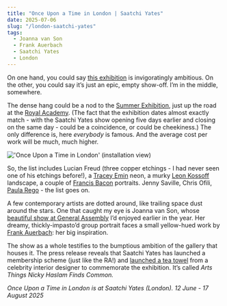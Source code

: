 ```yaml
---
title: "Once Upon a Time in London | Saatchi Yates"
date: 2025-07-06
slug: "/london-saatchi-yates"
tags:
  - Joanna van Son
  - Frank Auerbach
  - Saatchi Yates
  - London
---
```


On one hand, you could say [this exhibition](https://saatchiyates.com/exhibitions/once-upon-a-time-in-london) is invigoratingly ambitious. On the other, you could say it’s just an epic, empty show-off. I’m in the middle, somewhere.

The dense hang could be a nod to the [Summer Exhibition](https://www.royalacademy.org.uk/exhibition/summer-exhibition-2025), just up the road at the [Royal Academy](https://artangled.com/tags/royal-academy/). (The fact that the exhibition dates almost exactly match - with the Saatchi Yates show opening five days earlier and closing on the same day - could be a coincidence, or could be cheekiness.) The only difference is, here _everybody_ is famous. And the average cost per work will be much, much higher.

!['Once Upon a Time in London' (installation view)](/london-saatchi-yates-1.jpg)

So, the list includes Lucian Freud (three copper etchings - I had never seen one of his etchings before!), a [Tracey Emin](https://artangled.com/tags/tracey-emin/) neon, a murky [Leon Kossoff](https://artangled.com/tags/leon-kossoff/) landscape, a couple of [Francis Bacon](https://artangled.com/tags/francis-bacon/) portraits. Jenny Saville, Chris Ofili, [Paula Rego](https://artangled.com/tags/paula-rego/) - the list goes on.

A few contemporary artists are dotted around, like trailing space dust around the stars. One that caught my eye is Joanna van Son, whose [beautiful show at General Assembly](https://artangled.com/posts/van-son-general/) I’d enjoyed earlier in the year. Her dreamy, thickly-impasto’d group portrait faces a small yellow-hued work by [Frank Auerbach](https://artangled.com/tags/frank-auerbach/): her big inspiration.

The show as a whole testifies to the bumptious ambition of the gallery that houses it. The press release reveals that Saatchi Yates has launched a membership scheme (just like the RA!) and [launched a tea towel](https://saatchiyates.com/shop/other) from a celebrity interior designer to commemorate the exhibition. It’s called _Arts Things Nicky Haslam Finds Common._

_Once Upon a Time in London is at Saatchi Yates (London). 12 June - 17 August 2025_
